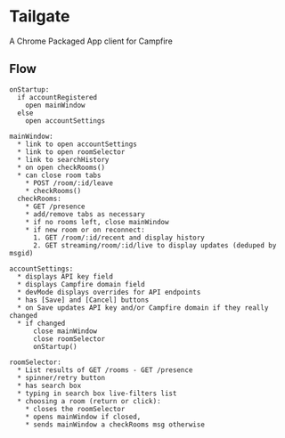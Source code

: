 # Tailgate

A Chrome Packaged App client for Campfire

## Flow

    onStartup:
      if accountRegistered
        open mainWindow
      else
        open accountSettings

    mainWindow:
      * link to open accountSettings
      * link to open roomSelector
      * link to searchHistory
      * on open checkRooms()
      * can close room tabs
        * POST /room/:id/leave
        * checkRooms()
      checkRooms:
        * GET /presence
        * add/remove tabs as necessary
        * if no rooms left, close mainWindow
        * if new room or on reconnect:
          1. GET /room/:id/recent and display history
          2. GET streaming/room/:id/live to display updates (deduped by msgid)

    accountSettings:
      * displays API key field
      * displays Campfire domain field
      * devMode displays overrides for API endpoints
      * has [Save] and [Cancel] buttons
      * on Save updates API key and/or Campfire domain if they really changed
      * if changed
          close mainWindow
          close roomSelector
          onStartup()

    roomSelector:
      * List results of GET /rooms - GET /presence
      * spinner/retry button
      * has search box
      * typing in search box live-filters list
      * choosing a room (return or click):
        * closes the roomSelector
        * opens mainWindow if closed,
        * sends mainWindow a checkRooms msg otherwise
